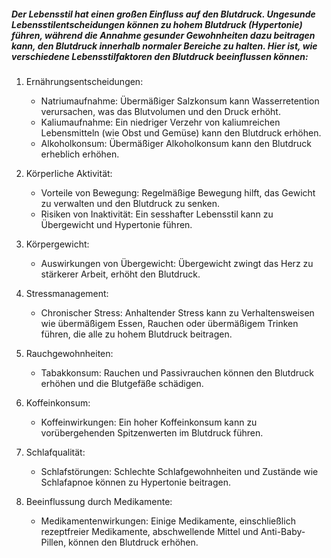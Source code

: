##### Der Lebensstil hat einen großen Einfluss auf den Blutdruck. Ungesunde Lebensstilentscheidungen können zu hohem Blutdruck (Hypertonie) führen, während die Annahme gesunder Gewohnheiten dazu beitragen kann, den Blutdruck innerhalb normaler Bereiche zu halten. Hier ist, wie verschiedene Lebensstilfaktoren den Blutdruck beeinflussen können:

1. Ernährungsentscheidungen:
   - Natriumaufnahme: Übermäßiger Salzkonsum kann Wasserretention verursachen, was das Blutvolumen und den Druck erhöht.
   - Kaliumaufnahme: Ein niedriger Verzehr von kaliumreichen Lebensmitteln (wie Obst und Gemüse) kann den Blutdruck erhöhen.
   - Alkoholkonsum: Übermäßiger Alkoholkonsum kann den Blutdruck erheblich erhöhen.

2. Körperliche Aktivität:
   - Vorteile von Bewegung: Regelmäßige Bewegung hilft, das Gewicht zu verwalten und den Blutdruck zu senken.
   - Risiken von Inaktivität: Ein sesshafter Lebensstil kann zu Übergewicht und Hypertonie führen.

3. Körpergewicht:
   - Auswirkungen von Übergewicht: Übergewicht zwingt das Herz zu stärkerer Arbeit, erhöht den Blutdruck.

4. Stressmanagement:
   - Chronischer Stress: Anhaltender Stress kann zu Verhaltensweisen wie übermäßigem Essen, Rauchen oder übermäßigem Trinken führen, die alle zu hohem Blutdruck beitragen.

5. Rauchgewohnheiten:
   - Tabakkonsum: Rauchen und Passivrauchen können den Blutdruck erhöhen und die Blutgefäße schädigen.

6. Koffeinkonsum:
   - Koffeinwirkungen: Ein hoher Koffeinkonsum kann zu vorübergehenden Spitzenwerten im Blutdruck führen.

7. Schlafqualität:
   - Schlafstörungen: Schlechte Schlafgewohnheiten und Zustände wie Schlafapnoe können zu Hypertonie beitragen.

8. Beeinflussung durch Medikamente:
   - Medikamentenwirkungen: Einige Medikamente, einschließlich rezeptfreier Medikamente, abschwellende Mittel und Anti-Baby-Pillen, können den Blutdruck erhöhen.